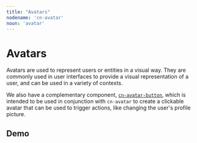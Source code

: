 ```yaml
---
title: "Avatars"
nodename: 'cn-avatar'
noun: 'avatar'
---
```


# Avatars

Avatars are used to represent users or entities in a visual way. They are commonly used in user interfaces to provide a visual representation of a user, and can be used in a variety of contexts.

We also have a complementary component, [`cn-avatar-button`](/elements/cn-avatar-button), which is intended to be used in conjunction with `cn-avatar` to create a clickable avatar that can be used to trigger actions, like changing the user's profile picture.

## Demo

<div class="flex flex-row">
  <cn-avatar></cn-avatar>
  <cn-avatar nick="Cn"></cn-avatar>
  <cn-avatar src="https://avatars.githubusercontent.com/u/1325129?v=4"></cn-avatar>
</div>